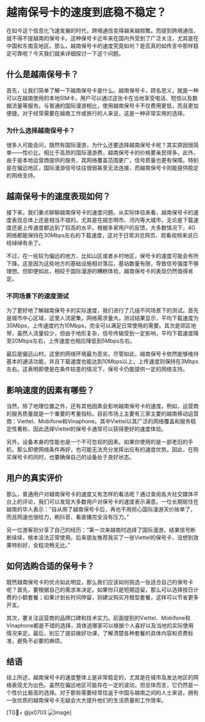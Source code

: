 # 越南保号卡的速度到底稳不稳定？

在如今这个信息化飞速发展的时代，跨境通信变得越来越频繁。而提到跨境通信，就不得不提越南的保号卡。这种保号卡近年来在国内外受到了广泛关注，尤其是在中国和东南亚地区。那么，越南保号卡的速度究竟如何？是否真的如传言中那样稳定可靠呢？今天我们就来详细探讨一下这个问题。

## 什么是越南保号卡？

首先，让我们简单了解一下越南保号卡是什么。越南保号卡，顾名思义，就是一种可以在越南使用的本地SIM卡，用户可以通过这张卡在当地享受电话、短信以及数据流量等服务。与普通的国际漫游相比，使用越南保号卡不仅费用更低，而且更加便捷。对于经常需要在越南工作或旅行的人来说，这是一种非常实用的选择。

### 为什么选择越南保号卡？

很多人可能会问，既然有国际漫游，为什么还要选择越南保号卡呢？其实原因很简单——性价比。相比于高昂的国际漫游费，越南保号卡的价格要亲民得多。此外，由于是本地运营商提供的服务，其网络覆盖范围更广，信号质量也更有保障。特别是在偏远地区，国际漫游信号往往很弱甚至无法连接，而越南保号卡则能提供稳定的网络支持。

## 越南保号卡的速度表现如何？

接下来，我们重点聊聊越南保号卡的速度问题。从实际体验来看，越南保号卡的速度表现总体上还是相当不错的。尤其是在胡志明市、河内等大城市，无论是下载速度还是上传速度都达到了较高的水平。根据多家用户的反馈，大多数情况下，4G网络都能保持在30Mbps左右的下载速度，这对于日常浏览网页、观看视频来说已经绰绰有余了。

不过，在一些较为偏远的地方，比如山区或者乡村地区，保号卡的速度可能会有所下降。这是因为这些地方的基础设施相对落后，基站数量有限，导致信号强度不够理想。但即便如此，相较于国际漫游的糟糕体验，越南保号卡的表现仍然值得肯定。

### 不同场景下的速度测试

为了更好地了解越南保号卡的实际速度，我们进行了几组不同场景下的测试。首先是城市中心区域，这里人流密集，网络需求量大。测试结果显示，平均下载速度为35Mbps，上传速度约为10Mbps，完全可以满足日常使用的需要。其次是郊区地带，虽然人流量较少，但由于地形复杂，信号传输受到一定影响，平均下载速度降至20Mbps左右，上传速度也相应降低到5Mbps左右。

最后是偏远山村，这里的网络环境最为恶劣。尽管如此，越南保号卡依然能够维持基本的通话功能，并且下载速度也能达到10Mbps以上，上传速度则保持在3Mbps左右。这表明即使是在条件较差的情况下，保号卡仍能提供一定的网络支持。

## 影响速度的因素有哪些？

当然，除了地理位置之外，还有其他因素会影响越南保号卡的速度。例如，运营商的服务质量就是一个重要的考量指标。目前市场上主要有三家主要的越南移动运营商：Viettel、Mobifone和Vinaphone。其中Viettel以其广泛的网络覆盖和服务稳定性著称，因此选择Viettel的保号卡通常可以获得更好的速度体验。

另外，设备本身的性能也是一个不可忽视的因素。如果你使用的是一部老旧的手机，那么即使网络条件再好，也可能无法充分发挥出应有的速度优势。因此，在购买保号卡的同时，也要确保自己的设备处于良好状态。

## 用户的真实评价

那么，普通用户对越南保号卡的速度又有怎样的看法呢？通过查阅各大社交媒体平台上的评论，我们可以发现大多数用户对保号卡的速度表示满意。一位长期居住在越南的华人表示：“自从用了越南保号卡后，再也不用担心国际漫游天价账单了，而且网速也很给力，刷抖音、看直播完全没有压力。”

另一位游客则分享了自己的经历：“第一次来越南时选择了国际漫游，结果信号断断续续，根本没法正常使用。后来朋友推荐我买了一张Viettel的保号卡，没想到效果特别好，全程流畅无比。”

## 如何选购合适的保号卡？

既然越南保号卡的优点如此明显，那么我们应该如何挑选一张适合自己的保号卡呢？首先，要根据自己的需求来决定。如果你只是短期逗留，那么可以选择按日计费的小额套餐；如果计划长时间停留，则建议购买月租型套餐，这样可以节省更多开支。

其次，要关注运营商的品牌口碑和技术实力。前面提到的Viettel、Mobifone和Vinaphone都是不错的选择，具体选哪家可以根据个人喜好以及当地的实际使用情况来定。最后，别忘了提前做好功课，了解清楚各种套餐的具体内容和资费标准，避免不必要的麻烦。

## 结语

综上所述，越南保号卡的速度整体上是非常稳定的，尤其是在城市及发达地区的网络表现尤为出色。虽然在偏远地区可能存在一定的波动，但总体而言，它仍然是一个性价比极高的选择。对于那些需要经常往返于中国与越南之间的人士来说，拥有一张优质的越南保号卡无疑会大大提升他们的生活质量和工作效率。

[TG💪+ @jx0703 ![Image](https://github.com/user-attachments/assets/dbca1d08-cadb-493c-b0ec-ad6f7a83f270)]